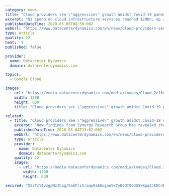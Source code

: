 ```yaml
---
category: news
title: "Cloud providers see \"aggressive\" growth amidst Covid-19 pandemic"
excerpt: "Q1 spend on cloud infrastructure services reached $29bn, up 37 percent over the same time last year. Synergy said that the data \"showed no meaningful negative impact as a result of the Covid-19 pandemic."
publishedDateTime: 2020-05-05T08:59:00Z
webUrl: "https://www.datacenterdynamics.com/en/news/cloud-providers-see-aggressive-growth-amidst-covid-19-outbreak/"
type: article
quality: 22
heat: -1
published: false

provider:
  name: Datacenter Dynamics
  domain: datacenterdynamics.com

topics:
  - Google Cloud

images:
  - url: "https://media.datacenterdynamics.com/media/images/Cloud.2e16d0ba.fill-1200x630_c0sdUHU.jpg"
    width: 1200
    height: 630
    title: "Cloud providers see \"aggressive\" growth amidst Covid-19 pandemic"

related:
  - title: "Cloud providers see \"aggressive\" growth amidst Covid-19 outbreak"
    excerpt: "New findings from Synergy Research Group has revealed that cloud spending is up and has not been hampered by the ongoing Covid-19 outbreak. Q1 spend on cloud infrastructure services reached $29bn, up 37 percent over the same time last year."
    publishedDateTime: 2020-05-04T13:02:00Z
    webUrl: "https://www.datacenterdynamics.com/en/news/cloud-providers-see-aggressive-growth-amidst-covid-19-outbreak/"
    type: article
    provider:
      name: Datacenter Dynamics
      domain: datacenterdynamics.com
    quality: 22
    images:
      - url: "https://media.datacenterdynamics.com/media/images/Cloud.2e16d0ba.fill-1200x630_c0sdUHU.jpg"
        width: 1200
        height: 630

secured: "XXzTzY4vzgdMzIhag/GabPliIraqw9aA0xgon5kTyBeQT0eQG5kKpaIJEDCdPaYsnmJXMMN/+/272yLrvmxayLlxbIdqqn99pbwFWC4d7PfKpdRTXhxCITB6mmlfdKP8sw5ao+AyhfcWeTnFlyCMip4dkwuEiixZwPM3w2acQ7zfSpriHwjcx+jB/+/xaY2/t8KRddPI6zSnNsI9lle+4rJSTTivq2aF2eyvH+6jF01Xp79X4s9yWpMJLuel211MndehWAIx+JXRRTepq2Pq7hGD/Sj3u8bdTtRqKMgWRBJot9Q6b3jOtctrNuGLcIHX;IJV6FjA3Vipysyn5cBVliw=="
---
```


